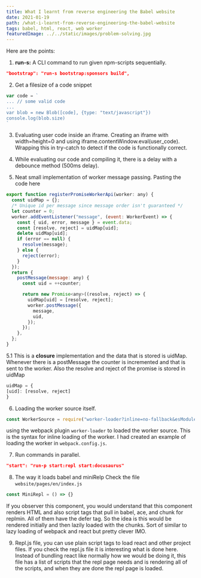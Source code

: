 ```yaml
---
title: What I learnt from reverse engineering the Babel website
date: 2021-01-19
path: /what-i-learnt-from-reverse-engineering-the-babel-website
tags: babel, html, react, web worker
featuredImage: ../../static/images/problem-solving.jpg
---
```



Here are the points:

1. **run-s:** A CLI command to run given npm-scripts sequentially. 
```json
"bootstrap": "run-s bootstrap:sponsors build",
```
2. Get a filesize of a code snippet
```js
var code = `
... // some valid code
...
var blob = new Blob([code], {type: "text/javascript"})
console.log(blob.size)
`
```

3. Evaluating user code inside an iframe. Creating an iframe with width=height=0 and using iframe.contentWindow.eval(user_code). Wrapping this in try-catch to detect if the code is functionally correct.

4. While evaluating our code and compiling it, there is a delay with a debounce method (500ms delay).

5. Neat small implementation of worker message passing. Pasting the code here
```js
export function registerPromiseWorkerApi(worker: any) {
  const uidMap = {};
  /* Unique id per message since message order isn't guaranteed */
  let counter = 0;
  worker.addEventListener("message", (event: WorkerEvent) => {
    const { uid, error, message } = event.data;
    const [resolve, reject] = uidMap[uid];
    delete uidMap[uid];
    if (error == null) {
      resolve(message);
    } else {
      reject(error);
    }
  });
  return {
    postMessage(message: any) {
      const uid = ++counter;

      return new Promise<any>((resolve, reject) => {
        uidMap[uid] = [resolve, reject];
        worker.postMessage({
          message,
          uid,
        });
      });
    },
  };
}
``` 
5.1 This is a **closure** implementation and the data that is stored is uidMap. Whenever there is a postMessage the counter is incremented and that is sent to the worker. Also the resolve and reject of the promise is stored in uidMap
```js
uidMap = {
[uid]: [resolve, reject]
}
```

6. Loading the worker source itself.
```js
const WorkerSource = require("worker-loader?inline=no-fallback&esModule=false!./Worker");
```
using the webpack plugin `worker-loader` to loaded the worker source. This is the syntax for inline loading of the worker. I had created an example of loading the worker in `webpack.config.js`.

7. Run commands in parallel. 
```json
"start": "run-p start:repl start:docusaurus"
```

8. The way it loads babel and miniRelp
Check the file `website/pages/en/index.js`
```js
const MiniRepl = () => {}
```
If you observer this component, you would understand that this component renders HTML and also script tags that pull in babel, ace, and chunk for replmin. All of them have the defer tag. So the idea is this would be rendered initially and then lazily loaded with the chunks. Sort of similar to lazy loading of webpack and react but pretty clever IMO.

9. Repl.js file, you can use plain script tags to load react and other project files. If you check the repl.js file it is interesting what is done here. Instead of bundling react like normally how we would be doing it, this file has a list of scripts that the repl page needs and is rendering all of the scripts, and when they are done the repl page is loaded.